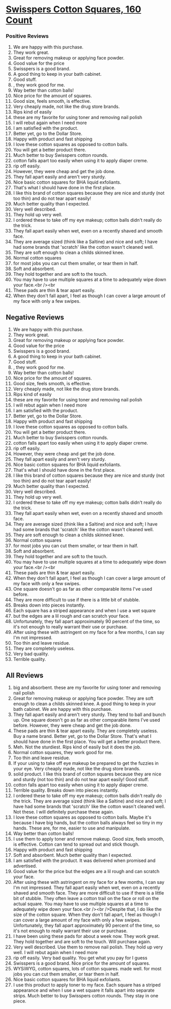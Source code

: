 # [Swisspers Cotton Squares, 160 Count](https://products.checkmycream.com/products/Swisspers-Cotton-Squares-160-Count.html)

### Positive Reviews

<ol>
      <li>We are happy with this purchase.</li>
      <li>They work great.</li>
      <li>Great for removing makeup or applying face powder.  </li>
      <li>Good value for the price</li>
      <li>Swisspers is a good brand.</li>
      <li>A good thing to keep in your bath cabinet.  </li>
      <li>Good stuff.</li>
      <li>, they work good for me.</li>
      <li>Way better than cotton balls!</li>
      <li>Nice price for the amount of squares.</li>
      <li>Good size, feels smooth, is effective.</li>
      <li>Very cheaply made, not like the drug store brands.</li>
      <li>Rips kind of easily</li>
      <li>these are my favorite for using toner and removing nail polish</li>
      <li>I will rebut again when I need more</li>
      <li>I am satisfied with the product.</li>
      <li>Better yet, go to the Dollar Store.</li>
      <li>Happy with product and fast shipping</li>
      <li>I love these cotton squares as opposed to cotton balls.  </li>
      <li>You will get a better product there.</li>
      <li>Much better to buy Swisspers cotton rounds.</li>
      <li>cotton falls apart too easily when using it to apply diaper creme.</li>
      <li>rip off easily.</li>
      <li>However, they were cheap and get the job done.</li>
      <li>They fall apart easily and aren&#x27;t very sturdy.</li>
      <li>Nice basic cotton squares for BHA liquid exfoliants.</li>
      <li>That&#x27;s what I should have done in the first place.</li>
      <li>I like this brand of cotton squares because they are nice and sturdy (not too thin) and do not tear apart easily!</li>
      <li>Much better quality than I expected.</li>
      <li>Very well described.  </li>
      <li>They hold up very well.  </li>
      <li>I ordered these to take off my eye makeup; cotton balls didn&#x27;t really do the trick.  </li>
      <li>They fall apart easily when wet, even on a recently shaved and smooth face.</li>
      <li>They are average sized (think like a Saltine) and nice and soft; I have had some brands that &#x27;scratch&#x27; like the cotton wasn&#x27;t cleaned well.  </li>
      <li>They are soft enough to clean a childs skinned knee.  </li>
      <li>Normal cotton squares</li>
      <li>for most jobs you can cut them smaller, or tear them in half.</li>
      <li>Soft and absorbent.</li>
      <li>They hold together and are soft to the touch.  </li>
      <li>You may have to use multiple squares at a time to adequately wipe down your face.&lt;br /&gt;&lt;br</li>
      <li>These pads are thin &amp; tear apart easily.</li>
      <li>When they don&#x27;t fall apart, I feel as though I can cover a large amount of my face with only a few swipes.</li>
</ol>


<h2>Negative Reviews</h2>
<ol>
<li> We are happy with this purchase.</li>
<li> They work great.</li>
<li> Great for removing makeup or applying face powder.  </li>
<li> Good value for the price</li>
<li> Swisspers is a good brand.</li>
<li> A good thing to keep in your bath cabinet.  </li>
<li> Good stuff.</li>
<li> , they work good for me.</li>
<li> Way better than cotton balls!</li>
<li> Nice price for the amount of squares.</li>
<li> Good size, feels smooth, is effective.</li>
<li> Very cheaply made, not like the drug store brands.</li>
<li> Rips kind of easily</li>
<li> these are my favorite for using toner and removing nail polish</li>
<li> I will rebut again when I need more</li>
<li> I am satisfied with the product.</li>
<li> Better yet, go to the Dollar Store.</li>
<li> Happy with product and fast shipping</li>
<li> I love these cotton squares as opposed to cotton balls.  </li>
<li> You will get a better product there.</li>
<li> Much better to buy Swisspers cotton rounds.</li>
<li> cotton falls apart too easily when using it to apply diaper creme.</li>
<li> rip off easily.</li>
<li> However, they were cheap and get the job done.</li>
<li> They fall apart easily and aren&#x27;t very sturdy.</li>
<li> Nice basic cotton squares for BHA liquid exfoliants.</li>
<li> That&#x27;s what I should have done in the first place.</li>
<li> I like this brand of cotton squares because they are nice and sturdy (not too thin) and do not tear apart easily!</li>
<li> Much better quality than I expected.</li>
<li> Very well described.  </li>
<li> They hold up very well.  </li>
<li> I ordered these to take off my eye makeup; cotton balls didn&#x27;t really do the trick.  </li>
<li> They fall apart easily when wet, even on a recently shaved and smooth face.</li>
<li> They are average sized (think like a Saltine) and nice and soft; I have had some brands that &#x27;scratch&#x27; like the cotton wasn&#x27;t cleaned well.  </li>
<li> They are soft enough to clean a childs skinned knee.  </li>
<li> Normal cotton squares</li>
<li> for most jobs you can cut them smaller, or tear them in half.</li>
<li> Soft and absorbent.</li>
<li> They hold together and are soft to the touch.  </li>
<li> You may have to use multiple squares at a time to adequately wipe down your face.&lt;br /&gt;&lt;br</li>
<li> These pads are thin &amp; tear apart easily.</li>
<li> When they don&#x27;t fall apart, I feel as though I can cover a large amount of my face with only a few swipes.</li>
<li> One square doesn&#x27;t go as far as other comparable items I&#x27;ve used before.</li>
<li> They are more difficult to use if there is a little bit of stubble.</li>
<li> Breaks down into pieces instantly.</li>
<li> Each square has a striped appearance and when I use a wet square</li>
<li> but the edges are a lil rough and can scratch your face.</li>
<li> Unfortunately, they fall apart approximately 90 percent of the time, so it&#x27;s not enough to really warrant their use or purchase.</li>
<li> After using these with astringent on my face for a few months, I can say I&#x27;m not impressed.</li>
<li> Too thin and leave residue.</li>
<li> They are completely useless.</li>
<li> Very bad quality.</li>
<li> Terrible quality.</li>
</ol>

<h2>All Reviews</h2>

<ol>
    <li> big and absorbent.  these are my favorite for using toner and removing nail polish</li>
    <li> Great for removing makeup or applying face powder.  They are soft enough to clean a childs skinned knee.  A good thing to keep in your bath cabinet.  We are happy with this purchase.</li>
    <li> They fall apart easily and aren&#x27;t very sturdy. They tend to ball and bunch up. One square doesn&#x27;t go as far as other comparable items I&#x27;ve used before. However, they were cheap and get the job done.</li>
    <li> These pads are thin &amp; tear apart easily. They are completely useless. Buy a name brand. Better yet, go to the Dollar Store. That&#x27;s what I should have done in the first place. You will get a better product there.</li>
    <li> Meh. Not the sturdiest. Rips kind of easily but it does the job.</li>
    <li> Normal cotton squares, they work good for me.</li>
    <li> Too thin and leave residue.</li>
    <li> If your using to take off eye makeup be prepared to get the fuzzies in your eye. Very cheaply made, not like the drug store brands.</li>
    <li> solid product. I like this brand of cotton squares because they are nice and sturdy (not too thin) and do not tear apart easily! Good stuff.</li>
    <li> cotton falls apart too easily when using it to apply diaper creme.</li>
    <li> Terrible quality. Breaks down into pieces instantly.</li>
    <li> I ordered these to take off my eye makeup; cotton balls didn&#x27;t really do the trick.  They are average sized (think like a Saltine) and nice and soft; I have had some brands that &#x27;scratch&#x27; like the cotton wasn&#x27;t cleaned well.  Not these.  I will definitely purchase these again.</li>
    <li> I love these cotton squares as opposed to cotton balls.  Maybe it&#x27;s because I have big hands, but the cotton balls always feel so tiny in my hands.  These are, for me, easier to use and manipulate.</li>
    <li> Way better than cotton balls!</li>
    <li> I use them to apply toner and remove makeup. Good size, feels smooth, is effective. Cotton can tend to spread out and stick though.</li>
    <li> Happy with product and fast shipping</li>
    <li> Soft and absorbent. Much better quality than I expected.</li>
    <li> I am satisfied with the product. It was delivered when promised and advertised.</li>
    <li> Good value for the price but the edges are a lil rough and can scratch your face.</li>
    <li> After using these with astringent on my face for a few months, I can say I&#x27;m not impressed. They fall apart easily when wet, even on a recently shaved and smooth face. They are more difficult to use if there is a little bit of stubble. They often leave a cotton trail on the face or roll on the actual square. You may have to use multiple squares at a time to adequately wipe down your face.&lt;br /&gt;&lt;br /&gt;Despite that, I do like the size of the cotton square. When they don&#x27;t fall apart, I feel as though I can cover a large amount of my face with only a few swipes. Unfortunately, they fall apart approximately 90 percent of the time, so it&#x27;s not enough to really warrant their use or purchase.</li>
    <li> I have been using these pads for about a week now.  They work great. They hold together and are soft to the touch.  Will purchase again.</li>
    <li> Very well described.  Use them to remove nail polish.  They hold up very well.  I will rebut again when I need more</li>
    <li> rip off easily. Very bad quality. You get what you pay for I guess</li>
    <li> Swisspers is a good brand. Nice price for the amount of squares.</li>
    <li> WYSiWYG, cotton squares, lots of cotton squares.  made well. for most jobs you can cut them smaller, or tear them in half.</li>
    <li> Nice basic cotton squares for BHA liquid exfoliants.</li>
    <li> I use this product to apply toner to my face. Each square has a striped appearance and when I use a wet square it falls apart into separate strips. Much better to buy Swisspers cotton rounds. They stay in one piece.</li>
</ol>




